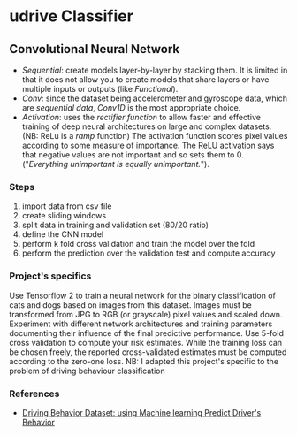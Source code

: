 # udrive Classifier

## Convolutional Neural Network

- _Sequential_: create models layer-by-layer by stacking them. It is limited in that it does not allow you to create models that share layers or have multiple inputs or outputs (like _Functional_).
- _Conv_: since the dataset being accelerometer and gyroscope data, which are _sequential data_, _Conv1D_ is the most appropriate choice.
- _Activation_: uses the _rectifier function_ to allow faster and effective training of deep neural architectures on large and complex datasets. (NB: ReLu is a _ramp_ function)
    The activation function scores pixel values according to some measure of importance. The ReLU activation says that negative values are not important and so sets them to 0. ("_Everything unimportant is equally unimportant._").



### Steps 
1. import data from csv file 
2. create sliding windows 
3. split data in training and validation set (80/20 ratio)
4. define the CNN model 
5. perform k fold cross validation and train the model over the fold 
6. perform the prediction over the validation test and compute accuracy


### Project's specifics 
Use Tensorflow 2 to train a neural network for the binary classification of cats and dogs based on images from this dataset. Images must be transformed from JPG to RGB (or grayscale) pixel values and scaled down. Experiment with different network architectures and training parameters documenting their influence of the final predictive performance. Use 5-fold cross validation to compute your risk estimates. While the training loss can be chosen freely, the reported cross-validated estimates must be computed according to the zero-one loss.
NB: I adapted this project's specific to the problem of driving behaviour classification
### References
- [Driving Behavior Dataset: using Machine learning Predict Driver's Behavior](https://www.kaggle.com/datasets/shashwatwork/driving-behavior-dataset?resource=download)